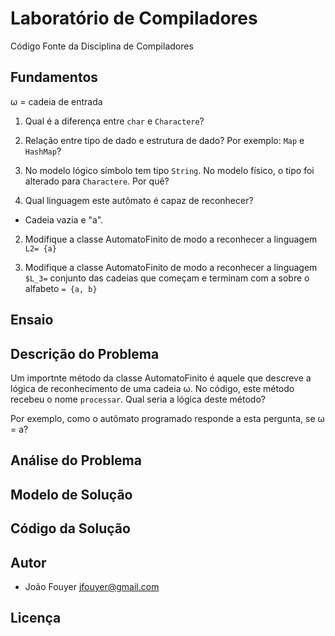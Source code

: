 # Laboratório de Compiladores
Código Fonte da Disciplina de Compiladores

## Fundamentos
ω = cadeia de entrada

1. Qual é a diferença entre `char` e `Charactere`?
2. Relação entre tipo de dado e estrutura de dado? Por exemplo: `Map` e `HashMap`?
3. No modelo lógico símbolo tem tipo `String`. No modelo físico, o tipo foi alterado para `Charactere`. Por quê?


1. Qual linguagem este autômato é capaz de reconhecer?

- Cadeia vazia e "a".

 2. Modifique a classe AutomatoFinito de modo a reconhecer a linguagem `L2= {a}`

 3. Modifique a classe AutomatoFinito de modo a reconhecer a linguagem `$L_3=` conjunto das cadeias que começam e terminam com a sobre o alfabeto `= {a, b}`

## Ensaio

## Descrição do Problema
Um importnte método da classe AutomatoFinito é aquele que descreve a lógica de reconhecimento de uma cadeia ω. No código, este método recebeu o nome `processar`. Qual seria a lógica deste método?

Por exemplo, como o autômato programado responde a esta pergunta, se ω = a?


## Análise do Problema

## Modelo de Solução

## Código da Solução

## Autor
- João Fouyer <jfouyer@gmail.com>

## Licença


